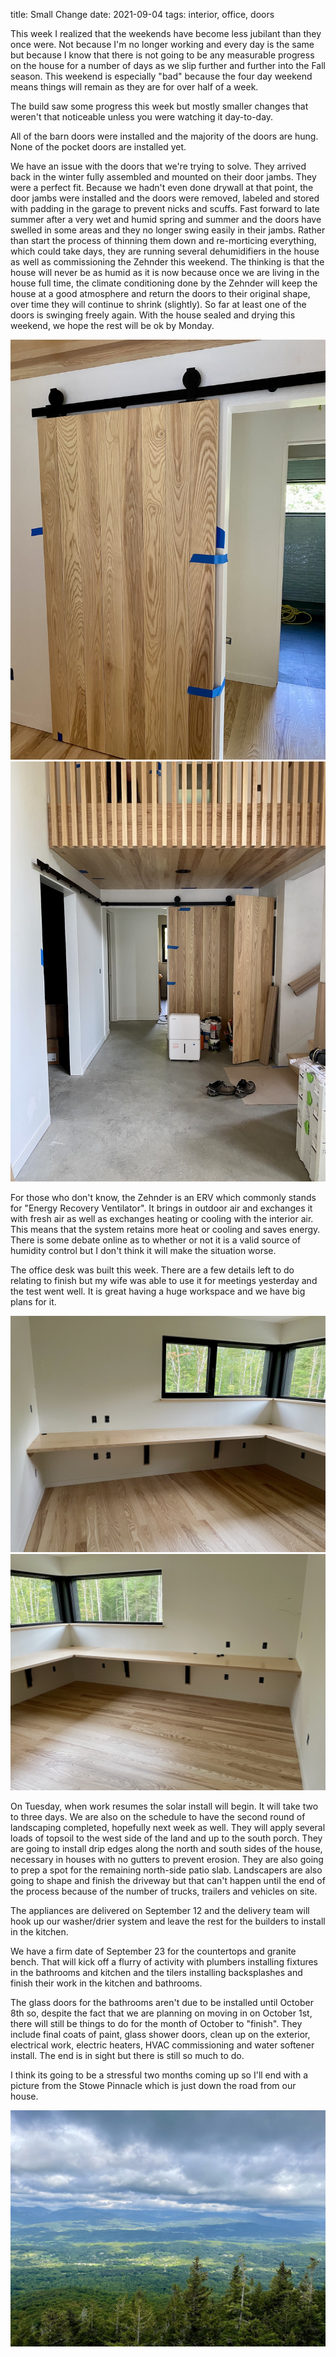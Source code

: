 title: Small Change
date: 2021-09-04
tags: interior, office, doors


This week I realized that the weekends have become less jubilant than they once were. Not because I'm no longer working and every day is the same but because I know that there is not going to be any measurable progress on the house for a number of days as we slip further and further into the Fall season. This weekend is especially "bad" because the four day weekend means things will remain as they are for over half of a week.

The build saw some progress this week but mostly smaller changes that weren't that noticeable unless you were watching it day-to-day. 

All of the barn doors were installed and the majority of the doors are hung.  None of the pocket doors are installed yet.  

We have an issue with the doors that we're trying to solve.  They arrived back in the winter fully assembled and mounted on their door jambs.  They were a perfect fit. Because we hadn't even done drywall at that point, the door jambs were installed and the doors were removed, labeled and stored with padding in the garage to prevent nicks and scuffs.  Fast forward to late summer after a very wet and humid spring and summer and the doors have swelled in some areas and they no longer swing easily in their jambs. Rather than start the process of thinning them down and re-morticing everything, which could take days, they are running several dehumidifiers in the house as well as commissioning the Zehnder this weekend. The thinking is that the house will never be as humid as it is now because once we are living in the house full time, the climate conditioning done by the Zehnder will keep the house at a good atmosphere and return the doors to their original shape, over time they will continue to shrink (slightly). So far at least one of the doors is swinging freely again. With the house sealed and drying this weekend, we hope the rest will be ok by Monday.

![](/files/2021-09-04-barn-door-01.jpeg)        
![](/files/2021-09-04-barn-door-02.jpeg)       

For those who don't know, the Zehnder is an ERV which commonly stands for "Energy Recovery Ventilator". It brings in outdoor air and exchanges it with fresh air as well as exchanges heating or cooling with the interior air. This means that the system retains more heat or cooling and saves energy. There is some debate online as to whether or not it is a valid source of humidity control but I don't think it will make the situation worse.  

The office desk was built this week.  There are a few details left to do relating to finish but my wife was able to use it for meetings yesterday and the test went well.  It is great having a huge workspace and we have big plans for it.

![](/files/2021-09-04-desk1.jpeg)          
![](/files/2021-09-04-desk2.jpeg)       

On Tuesday, when work resumes the solar install will begin. It will take two to three days.  We are also on the schedule to have the second round of landscaping completed, hopefully next week as well.  They will apply several loads of topsoil to the west side of the land and up to the south porch. They are going to install drip edges along the north and south sides of the house, necessary in houses with no gutters to prevent erosion. They are also going to prep a spot for the remaining north-side patio slab. Landscapers are also going to shape and finish the driveway but that can't happen until the end of the process because of the number of trucks, trailers and vehicles on site. 

The appliances are delivered on September 12 and the delivery team will hook up our washer/drier system and leave the rest for the builders to install in the kitchen. 

We have a firm date of September 23 for the countertops and granite bench. That will kick off a flurry of activity with plumbers installing fixtures in the bathrooms and kitchen and the tilers installing backsplashes and finish their work in the kitchen and bathrooms. 

The glass doors for the bathrooms aren't due to be installed until October 8th so, despite the fact that we are planning on moving in on October 1st, there will still be things to do for the month of October to "finish".  They include final coats of paint, glass shower doors, clean up on the exterior, electrical work, electric heaters, HVAC commissioning and water softener install.  The end is in sight but there is still so much to do.  

I think its going to be a stressful two months coming up so I'll end with a picture from the Stowe Pinnacle which is just down the road from our house. 

![](/files/2021-09-04-pinnacle.jpeg)        